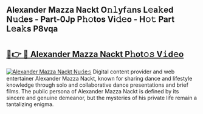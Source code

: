 ## Alexander Mazza Nackt O𝚗𝚕yf𝚊ns L𝚎a𝚔ed N𝚞𝚍es - Part-0Jp P𝚑𝚘tos Vi𝚍𝚎o - H𝚘𝚝 Part L𝚎a𝚔s P8vqa

# <h2><a href="http://kf4efj6.oniu.top/?m=Alexander+Mazza+Nackt">🔗👉 🔴 Alexander Mazza Nackt P𝚑ot𝚘𝚜 V𝚒d𝚎o</a></h2>

[![Alexander Mazza Nackt Nu𝚍e𝚜](https://i.imgur.com/0qMVB7G.gif)](http://kf4efj6.oniu.top/?m=Alexander+Mazza+Nackt)
Digital content provider and web entertainer Alexander Mazza Nackt, known for sharing dance and lifestyle knowledge through solo and collaborative dance presentations and brief films. The public persona of Alexander Mazza Nackt is defined by its sincere and genuine demeanor, but the mysteries of his private life remain a tantalizing enigma.  
